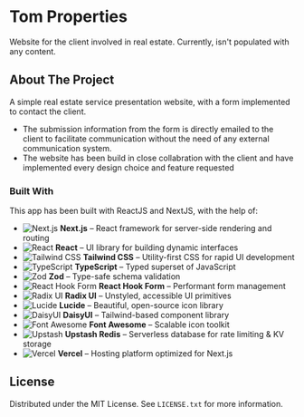 # Tom Properties 
Website for the client involved in real estate. Currently, isn't populated with any content. 

<!-- ABOUT THE PROJECT -->
## About The Project
A simple real estate service presentation website, with a form implemented to contact the client.
- The submission information from the form is directly emailed to the client to facilitate communication without the need of any external communication system.
- The website has been build in close collabration with the client and have implemented every design choice and feature requested


<!-- BUILT WITH -->
### Built With
This app has been built with ReactJS and NextJS, with the help of:
- ![Next.js](https://img.shields.io/badge/Next.js-000000?style=flat&logo=nextdotjs&logoColor=white) **Next.js** – React framework for server-side rendering and routing  
- ![React](https://img.shields.io/badge/React-20232A?style=flat&logo=react&logoColor=61DAFB) **React** – UI library for building dynamic interfaces  
- ![Tailwind CSS](https://img.shields.io/badge/Tailwind_CSS-38B2AC?style=flat&logo=tailwindcss&logoColor=white) **Tailwind CSS** – Utility-first CSS for rapid UI development  
- ![TypeScript](https://img.shields.io/badge/TypeScript-3178C6?style=flat&logo=typescript&logoColor=white) **TypeScript** – Typed superset of JavaScript  
- ![Zod](https://img.shields.io/badge/Zod-E64A19?style=flat&logo=zod&logoColor=white) **Zod** – Type-safe schema validation  
- ![React Hook Form](https://img.shields.io/badge/React_Hook_Form-EC5990?style=flat&logo=reacthookform&logoColor=white) **React Hook Form** – Performant form management  
- ![Radix UI](https://img.shields.io/badge/Radix_UI-FFFFFF?style=flat&logo=data:image/svg+xml;base64,PHN2ZyB4bWxucz0naHR0cDovL3d3dy53My5vcmcvMjAwMC9zdmcnIHdpZHRoPTE2IGhlaWdodD0xNiBmaWxsPSIjMDAwIj48Y2lyY2xlIGN4PTYgY3k9MTAgcj00Lz48Y2lyY2xlIGN4PTEwIGN5PTYgcj00Lz48L3N2Zz4=) **Radix UI** – Unstyled, accessible UI primitives  
- ![Lucide](https://img.shields.io/badge/Lucide-000000?style=flat&logo=lucide&logoColor=white) **Lucide** – Beautiful, open-source icon library  
- ![DaisyUI](https://img.shields.io/badge/DaisyUI-FFE4E6?style=flat&logo=daisyui&logoColor=black) **DaisyUI** – Tailwind-based component library  
- ![Font Awesome](https://img.shields.io/badge/Font_Awesome-339AF0?style=flat&logo=fontawesome&logoColor=white) **Font Awesome** – Scalable icon toolkit  
- ![Upstash](https://img.shields.io/badge/Upstash-0D1117?style=flat&logo=redis&logoColor=white) **Upstash Redis** – Serverless database for rate limiting & KV storage  
- ![Vercel](https://img.shields.io/badge/Vercel-000000?style=flat&logo=vercel&logoColor=white) **Vercel** – Hosting platform optimized for Next.js  


<!-- LICENSE -->
## License

Distributed under the MIT License. See `LICENSE.txt` for more information.

